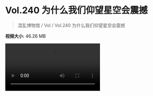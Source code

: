 # Vol.240 为什么我们仰望星空会震撼

> 混乱博物馆 / Vol / Vol.240 为什么我们仰望星空会震撼

**视频大小**: 46.26 MB

<div class="video"><video src="https://file.hsyhx.top/video/240.mp4" controls preload>🤔 您的浏览器不支持 video 标签</video></div>
